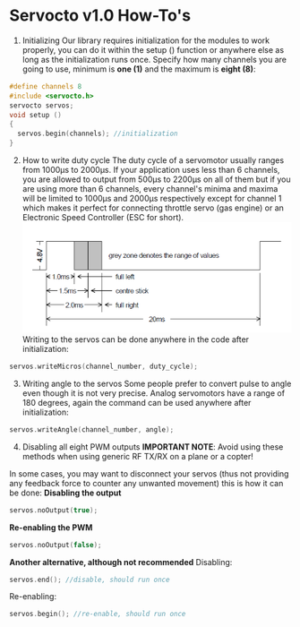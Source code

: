 # Servocto v1.0 How-To's
1. Initializing
Our library requires initialization for the modules to work properly, you can do it within the setup () function or anywhere else as long as the initialization runs once.
Specify how many channels you are going to use, minimum is **one (1)** and the maximum is **eight (8)**:
``` cpp
#define channels 8
#include <servocto.h>
servocto servos;
void setup ()
{
  servos.begin(channels); //initialization
}
```

2. How to write duty cycle
The duty cycle of a servomotor usually ranges from 1000µs to 2000µs.
If your application uses less than 6 channels, you are allowed to output from 500µs to 2200µs on all of them
but if you are using more than 6 channels, every channel's minima and maxima will be limited to 1000µs and 2000µs respectively except for channel 1
which makes it perfect for connecting throttle servo (gas engine) or an Electronic Speed Controller (ESC for short). 
![Servomotor timing diagram, from M.E.C. Technical Note](https://github.com/Namixaridam/Servocto/blob/main/MadaTek_Servocto/images/servo.png)
Writing to the servos can be done anywhere in the code after initialization:
``` cpp
servos.writeMicros(channel_number, duty_cycle);
```

3. Writing angle to the servos
Some people prefer to convert pulse to angle even though it is not very precise.
Analog servomotors have a range of 180 degrees, again the command can be used anywhere after initialization:  
``` cpp
servos.writeAngle(channel_number, angle);
```

4. Disabling all eight PWM outputs
**IMPORTANT NOTE**: Avoid using these methods when using generic RF TX/RX on a plane or a copter!

In some cases, you may want to disconnect your servos (thus not providing any feedback force to counter any unwanted movement) this is how it can be done:
   **Disabling the output**
``` cpp
servos.noOutput(true);
```

   **Re-enabling the PWM**
``` cpp
servos.noOutput(false);
```

  **Another alternative, although not recommended**
Disabling:
``` cpp
servos.end(); //disable, should run once
```
Re-enabling:
``` cpp
servos.begin(); //re-enable, should run once
```
